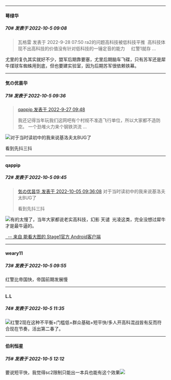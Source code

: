 

*****

####  萼绿华  
##### 70#       发表于 2022-10-5 09:08

<blockquote>瓦格雷 发表于 2022-9-28 07:50
ra2的问题高科技被低科技平推  高科技体现不出高科技的价值没有针对低科技的一锤定音的能力     红警1就存 ...</blockquote>
尤里的复仇其实就好不少，盟军后期靠要塞，尤里后期脑车飞碟，只有苏军还是犀牛煤球车蜘蛛用到底，但也要建实验室，因为后期苏军很依赖铁幕。



*****

####  気の优昙华  
##### 71#       发表于 2022-10-5 09:36

<blockquote><a href="httphttps://bbs.saraba1st.com/2b/forum.php?mod=redirect&amp;goto=findpost&amp;pid=57666736&amp;ptid=2096868" target="_blank">qappip 发表于 2022-9-27 09:48</a>

我还记得当年玩我们这网吧有个村规不准造飞行单位，所以大家都不造防空。 一个劲堆火力来个钢铁洪流 ...</blockquote>
<img src="https://static.saraba1st.com/image/smiley/face2017/002.png" referrerpolicy="no-referrer">对于当时读初中的我来说基洛夫太BUG了

看到先抖三抖



*****

####  qappip  
##### 72#       发表于 2022-10-5 09:45

<blockquote><a href="httphttps://bbs.saraba1st.com/2b/forum.php?mod=redirect&amp;goto=findpost&amp;pid=57765133&amp;ptid=2096868" target="_blank">気の优昙华 发表于 2022-10-05 09:36:08</a>
对于当时读初中的我来说基洛夫太BUG了

看到先抖三抖</blockquote><img src="https://static.saraba1st.com/image/smiley/face2017/037.png" referrerpolicy="no-referrer">有的太慢了，当年大家都说老实高科技，幻影 天谴  光凌这类，完全没想过犀牛才是最牛逼的。

[  -- 来自 能看大图的 Stage1官方 Android客户端](https://www.coolapk.com/apk/140634)



*****

####  weary11  
##### 73#       发表于 2022-10-5 09:55

红警比帝国快，帝国前期发展慢



*****

####  L.L  
##### 74#       发表于 2022-10-5 11:35

<img src="https://static.saraba1st.com/image/smiley/face2017/068.png" referrerpolicy="no-referrer">红警2现在这种不平衡+门槛低+群众基础+短平快/多人开高科混战皆有反而符合现在节奏，活出第二春了。



*****

####  伯利恒星  
##### 75#       发表于 2022-10-5 12:12

要说短平快，我觉得sc2限制只能出一本兵也能有这个效果<img src="https://static.saraba1st.com/image/smiley/face2017/067.png" referrerpolicy="no-referrer">

